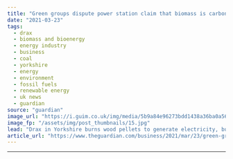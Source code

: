 ```yaml
---
title: "Green groups dispute power station claim that biomass is carbon-neutral"
date: "2021-03-23"
tags: 
  - drax
  - biomass and bioenergy
  - energy industry
  - business
  - coal
  - yorkshire
  - energy
  - environment
  - fossil fuels
  - renewable energy
  - uk news
  - guardian
source: "guardian"
image_url: "https://i.guim.co.uk/img/media/5b9a84e96273bdd1438a36ba0a56138aba1f5a5f/0_269_4330_2599/master/4330.jpg?width=460&quality=85&auto=format&fit=max&s=848f18a0f5426479e83d8eb5f671efbf"
image_fp: "/assets/img/post_thumbnails/15.jpg"
lead: "Drax in Yorkshire burns wood pellets to generate electricity, but forests cannot be replaced quickly enough, say campaignersThe UK’s plan to burn more trees to generate “renewable” electricity has come under fire from green groups and sustainable inv..."
article_url: "https://www.theguardian.com/business/2021/mar/23/green-groups-dispute-power-station-claim-biomass-carbon-neutral"
---
```


---
